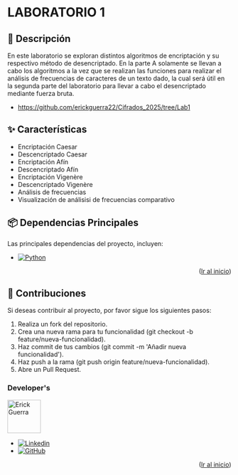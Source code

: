<!--
PROJECT NAME
-->

# LABORATORIO 1
<a id="readme-top"></a>

<!--
PROJECT DESCRIPTION
-->
## 📜 Descripción

En este laboratorio se exploran distintos algoritmos de encriptación y su respectivo método de desencriptado. En la parte A solamente se llevan a cabo los algoritmos a la vez que se realizan las funciones para realizar el análisis de frecuencias de caracteres de un texto dado, la cual será útil en la segunda parte del laboratorio para llevar a cabo el desencriptado mediante fuerza bruta.

* https://github.com/erickguerra22/Cifrados_2025/tree/Lab1

## ✨ Características
- Encriptación Caesar
- Descencriptado Caesar
- Encriptación Afín
- Descencriptado Afín
- Encriptación Vigenère
- Descencriptado Vigenère
- Análisis de frecuencias
- Visualización de análisisi de frecuencias comparativo

## 📦 Dependencias Principales

Las principales dependencias del proyecto, incluyen:
* [![Python][Python]][Python-url]

<p align="right">(<a href="#readme-top">Ir al inicio</a>)</p>

## 👥 Contribuciones
Si deseas contribuir al proyecto, por favor sigue los siguientes pasos:
1. Realiza un fork del repositorio.
2.	Crea una nueva rama para tu funcionalidad (git checkout -b feature/nueva-funcionalidad).
3.	Haz commit de tus cambios (git commit -m 'Añadir nueva funcionalidad').
4.	Haz push a la rama (git push origin feature/nueva-funcionalidad).
5.	Abre un Pull Request.

### Developer's

<a href="https://github.com/erickguerra22">
  <img width='75' src="https://avatars.githubusercontent.com/u/16949087?v=4" alt="Erick Guerra" />
</a>

* [![Linkedin][Linkedin]][Linkedin-erick]
* [![GitHub][GitHub]][GitHub-erick]

<p align="right">(<a href="#readme-top">Ir al inicio</a>)</p>



<!-- MARKDOWN LINKS & IMAGES -->
[Python]: https://img.shields.io/badge/Python-3776AB?style=flat&logo=python&logoColor=white
[Python-url]: https://www.python.org/
[Linkedin-erick]: https://www.linkedin.com/in/erick-guerra-02a80b204/
[Linkedin]: https://img.shields.io/badge/-LinkedIn-black.svg?style=for-the-badge&logo=linkedin&colorB=555
[Github-erick]: https://github.com/erickguerra22
[GitHub]: https://img.shields.io/badge/github-%23121011.svg?style=for-the-badge&logo=github&logoColor=white
